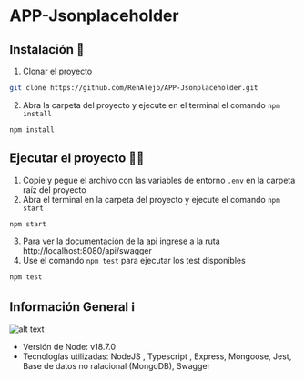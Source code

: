 # APP-Jsonplaceholder

## Instalación 📃

1. Clonar el proyecto 
```sh
git clone https://github.com/RenAlejo/APP-Jsonplaceholder.git 
``` 
2. Abra la carpeta del proyecto y ejecute en el terminal el comando `npm install`
```sh
npm install 
```

## Ejecutar el proyecto 🏃‍♂️

1. Copie y pegue el archivo con las variables de entorno `.env` en la carpeta raíz del proyecto
2. Abra el terminal en la carpeta del proyecto y ejecute el comando `npm start`
```sh
npm start
```
3. Para ver la documentación de la api ingrese a la ruta http://localhost:8080/api/swagger
4. Use el comando `npm test` para ejecutar los test disponibles
```sh
npm test
```



## Información General ℹ
![alt text](https://i.imgur.com/yElydIQ.png)

- Versión de Node: v18.7.0 
 - Tecnologías utilizadas: NodeJS , Typescript , Express, Mongoose, Jest, Base de datos no ralacional (MongoDB), Swagger
